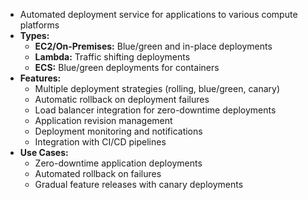 - Automated deployment service for applications to various compute platforms
- **Types:**
    - **EC2/On-Premises:** Blue/green and in-place deployments
    - **Lambda:** Traffic shifting deployments
    - **ECS:** Blue/green deployments for containers
- **Features:**
    - Multiple deployment strategies (rolling, blue/green, canary)
    - Automatic rollback on deployment failures
    - Load balancer integration for zero-downtime deployments
    - Application revision management
    - Deployment monitoring and notifications
    - Integration with CI/CD pipelines
- **Use Cases:**
    - Zero-downtime application deployments
    - Automated rollback on failures
    - Gradual feature releases with canary deployments